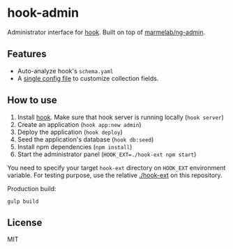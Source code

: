 hook-admin
===

Administrator interface for [hook](https://github.com/doubleleft/hook). Built on
top of [marmelab/ng-admin](https://github.com/marmelab/ng-admin).

Features
---

- Auto-analyze hook's `schema.yaml`
- A [single config file](app/config/app.yaml) to customize collection fields.

How to use
---

1. Install [hook](https://github.com/doubleleft/hook#installation). Make sure
   that hook server is running locally (`hook server`)
2. Create an application (`hook app:new admin`)
3. Deploy the application (`hook deploy`)
4. Seed the application's database (`hook db:seed`)
5. Install npm dependencies (`npm install`)
6. Start the administrator panel (`HOOK_EXT=./hook-ext npm start`)

You need to specify your target `hook-ext` directory on `HOOK_EXT` environment
variable. For testing purpose, use the relative [./hook-ext](hook-ext) on this
repository.

Production build:

```
gulp build
```

License
---

MIT
